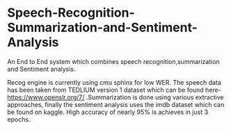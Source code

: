 # Speech-Recognition-Summarization-and-Sentiment-Analysis
An End to End system which combines speech recognition,summarization and Sentiment analysis.

Recog engine is currently using cmu sphinx for low WER. The speech data has been taken from TEDLIUM version 1 dataset which can be found here-https://www.openslr.org/7/ .Summarization is done using various extractive approaches, finally the sentiment analysis uses the imdb dataset which can be found on kaggle. High accuracy of nearly 95% is achieves in just 3 epochs.
